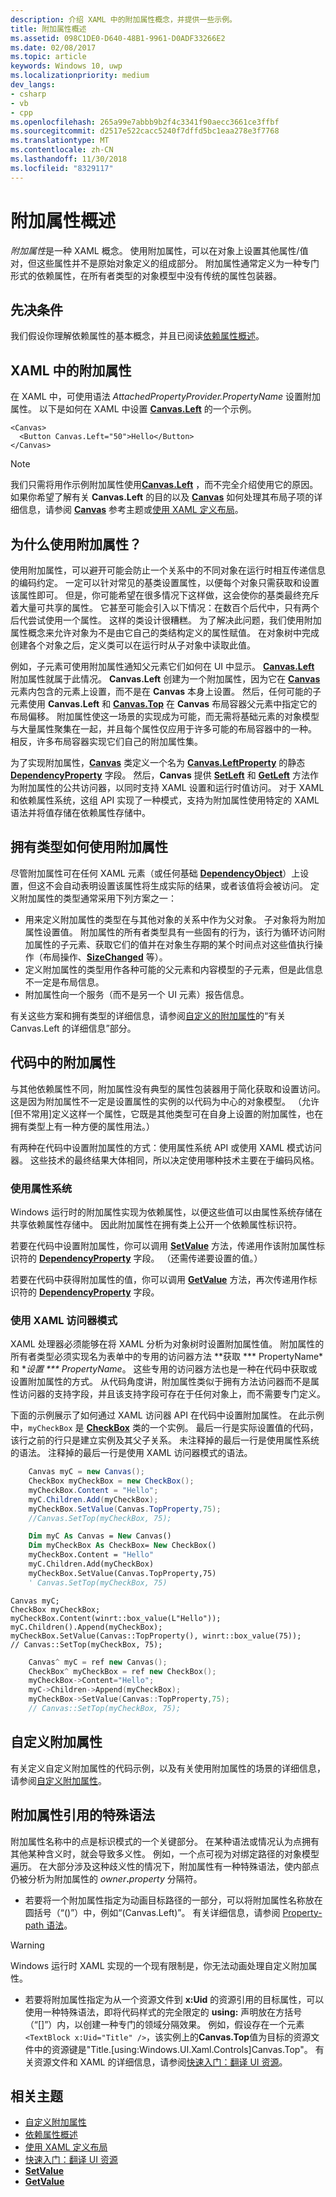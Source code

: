 ```yaml
---
description: 介绍 XAML 中的附加属性概念，并提供一些示例。
title: 附加属性概述
ms.assetid: 098C1DE0-D640-48B1-9961-D0ADF33266E2
ms.date: 02/08/2017
ms.topic: article
keywords: Windows 10, uwp
ms.localizationpriority: medium
dev_langs:
- csharp
- vb
- cpp
ms.openlocfilehash: 265a99e7abbb9b2f4c3341f90aecc3661ce3ffbf
ms.sourcegitcommit: d2517e522cacc5240f7dffd5bc1eaa278e3f7768
ms.translationtype: MT
ms.contentlocale: zh-CN
ms.lasthandoff: 11/30/2018
ms.locfileid: "8329117"
---
```

# <a name="attached-properties-overview"></a>附加属性概述

*附加属性*是一种 XAML 概念。 使用附加属性，可以在对象上设置其他属性/值对，但这些属性并不是原始对象定义的组成部分。 附加属性通常定义为一种专门形式的依赖属性，在所有者类型的对象模型中没有传统的属性包装器。

## <a name="prerequisites"></a>先决条件

我们假设你理解依赖属性的基本概念，并且已阅读[依赖属性概述](dependency-properties-overview.md)。

## <a name="attached-properties-in-xaml"></a>XAML 中的附加属性

在 XAML 中，可使用语法 _AttachedPropertyProvider.PropertyName_ 设置附加属性。 以下是如何在 XAML 中设置 [**Canvas.Left**](https://msdn.microsoft.com/library/windows/apps/hh759771) 的一个示例。

```xaml
<Canvas>
  <Button Canvas.Left="50">Hello</Button>
</Canvas>
```

> [!NOTE]
> 我们只需将用作示例附加属性使用[**Canvas.Left**](https://msdn.microsoft.com/library/windows/apps/hh759771) ，而不完全介绍使用它的原因。 如果你希望了解有关 **Canvas.Left** 的目的以及 [**Canvas**](https://msdn.microsoft.com/library/windows/apps/br209267) 如何处理其布局子项的详细信息，请参阅 [**Canvas**](https://msdn.microsoft.com/library/windows/apps/br209267) 参考主题或[使用 XAML 定义布局](https://msdn.microsoft.com/library/windows/apps/mt228350)。

## <a name="why-use-attached-properties"></a>为什么使用附加属性？

使用附加属性，可以避开可能会防止一个关系中的不同对象在运行时相互传递信息的编码约定。 一定可以针对常见的基类设置属性，以便每个对象只需获取和设置该属性即可。 但是，你可能希望在很多情况下这样做，这会使你的基类最终充斥着大量可共享的属性。 它甚至可能会引入以下情况：在数百个后代中，只有两个后代尝试使用一个属性。 这样的类设计很糟糕。 为了解决此问题，我们使用附加属性概念来允许对象为不是由它自己的类结构定义的属性赋值。 在对象树中完成创建各个对象之后，定义类可以在运行时从子对象中读取此值。

例如，子元素可使用附加属性通知父元素它们如何在 UI 中显示。 [**Canvas.Left**](https://msdn.microsoft.com/library/windows/apps/hh759771) 附加属性就属于此情况。 **Canvas.Left** 创建为一个附加属性，因为它在 [**Canvas**](https://msdn.microsoft.com/library/windows/apps/br209267) 元素内包含的元素上设置，而不是在 **Canvas** 本身上设置。 然后，任何可能的子元素使用 **Canvas.Left** 和 [**Canvas.Top**](https://msdn.microsoft.com/library/windows/apps/hh759772) 在 **Canvas** 布局容器父元素中指定它的布局偏移。 附加属性使这一场景的实现成为可能，而无需将基础元素的对象模型与大量属性聚集在一起，并且每个属性仅应用于许多可能的布局容器中的一种。 相反，许多布局容器实现它们自己的附加属性集。

为了实现附加属性，[**Canvas**](https://msdn.microsoft.com/library/windows/apps/br209267) 类定义一个名为 [**Canvas.LeftProperty**](https://msdn.microsoft.com/library/windows/apps/br209272) 的静态 [**DependencyProperty**](https://msdn.microsoft.com/library/windows/apps/br242362) 字段。 然后，**Canvas** 提供 [**SetLeft**](https://msdn.microsoft.com/library/windows/apps/br209273) 和 [**GetLeft**](https://msdn.microsoft.com/library/windows/apps/br209269) 方法作为附加属性的公共访问器，以同时支持 XAML 设置和运行时值访问。 对于 XAML 和依赖属性系统，这组 API 实现了一种模式，支持为附加属性使用特定的 XAML 语法并将值存储在依赖属性存储中。

## <a name="how-the-owning-type-uses-attached-properties"></a>拥有类型如何使用附加属性

尽管附加属性可在任何 XAML 元素（或任何基础 [**DependencyObject**](https://msdn.microsoft.com/library/windows/apps/br242356)）上设置，但这不会自动表明设置该属性将生成实际的结果，或者该值将会被访问。 定义附加属性的类型通常采用下列方案之一：

- 用来定义附加属性的类型在与其他对象的关系中作为父对象。 子对象将为附加属性设置值。 附加属性的所有者类型具有一些固有的行为，该行为循环访问附加属性的子元素、获取它们的值并在对象生存期的某个时间点对这些值执行操作（布局操作、[**SizeChanged**](https://msdn.microsoft.com/library/windows/apps/br208742) 等）。
- 定义附加属性的类型用作各种可能的父元素和内容模型的子元素，但是此信息不一定是布局信息。
- 附加属性向一个服务（而不是另一个 UI 元素）报告信息。

有关这些方案和拥有类型的详细信息，请参阅[自定义的附加属性](custom-attached-properties.md)的“有关 Canvas.Left 的详细信息”部分。

## <a name="attached-properties-in-code"></a>代码中的附加属性

与其他依赖属性不同，附加属性没有典型的属性包装器用于简化获取和设置访问。 这是因为附加属性不一定是设置属性的实例的以代码为中心的对象模型。 （允许[但不常用]定义这样一个属性，它既是其他类型可在自身上设置的附加属性，也在拥有类型上有一种方便的属性用法。）

有两种在代码中设置附加属性的方式：使用属性系统 API 或使用 XAML 模式访问器。 这些技术的最终结果大体相同，所以决定使用哪种技术主要在于编码风格。

### <a name="using-the-property-system"></a>使用属性系统

Windows 运行时的附加属性实现为依赖属性，以便这些值可以由属性系统存储在共享依赖属性存储中。 因此附加属性在拥有类上公开一个依赖属性标识符。

若要在代码中设置附加属性，你可以调用 [**SetValue**](https://msdn.microsoft.com/library/windows/apps/br242361) 方法，传递用作该附加属性标识符的 [**DependencyProperty**](https://msdn.microsoft.com/library/windows/apps/br242362) 字段。 （还需传递要设置的值。）

若要在代码中获得附加属性的值，你可以调用 [**GetValue**](https://msdn.microsoft.com/library/windows/apps/br242359) 方法，再次传递用作标识符的 [**DependencyProperty**](https://msdn.microsoft.com/library/windows/apps/br242362) 字段。

### <a name="using-the-xaml-accessor-pattern"></a>使用 XAML 访问器模式

XAML 处理器必须能够在将 XAML 分析为对象树时设置附加属性值。 附加属性的所有者类型必须实现名为表单中的专用的访问器方法 **获取 *** PropertyName*和 **设置 *** PropertyName*。 这些专用的访问器方法也是一种在代码中获取或设置附加属性的方式。 从代码角度讲，附加属性类似于拥有方法访问器而不是属性访问器的支持字段，并且该支持字段可存在于任何对象上，而不需要专门定义。

下面的示例展示了如何通过 XAML 访问器 API 在代码中设置附加属性。 在此示例中，`myCheckBox` 是 [**CheckBox**](https://msdn.microsoft.com/library/windows/apps/br209316) 类的一个实例。 最后一行是实际设置值的代码，该行之前的行只是建立实例及其父子关系。 未注释掉的最后一行是使用属性系统的语法。 注释掉的最后一行是使用 XAML 访问器模式的语法。

```csharp
    Canvas myC = new Canvas();
    CheckBox myCheckBox = new CheckBox();
    myCheckBox.Content = "Hello";
    myC.Children.Add(myCheckBox);
    myCheckBox.SetValue(Canvas.TopProperty,75);
    //Canvas.SetTop(myCheckBox, 75);
```

```vb
    Dim myC As Canvas = New Canvas()
    Dim myCheckBox As CheckBox= New CheckBox()
    myCheckBox.Content = "Hello"
    myC.Children.Add(myCheckBox)
    myCheckBox.SetValue(Canvas.TopProperty,75)
    ' Canvas.SetTop(myCheckBox, 75)
```

```cppwinrt
Canvas myC;
CheckBox myCheckBox;
myCheckBox.Content(winrt::box_value(L"Hello"));
myC.Children().Append(myCheckBox);
myCheckBox.SetValue(Canvas::TopProperty(), winrt::box_value(75));
// Canvas::SetTop(myCheckBox, 75);
```

```cpp
    Canvas^ myC = ref new Canvas();
    CheckBox^ myCheckBox = ref new CheckBox();
    myCheckBox->Content="Hello";
    myC->Children->Append(myCheckBox);
    myCheckBox->SetValue(Canvas::TopProperty,75);
    // Canvas::SetTop(myCheckBox, 75);
```

## <a name="custom-attached-properties"></a>自定义附加属性

有关定义自定义附加属性的代码示例，以及有关使用附加属性的场景的详细信息，请参阅[自定义附加属性](custom-attached-properties.md)。

## <a name="special-syntax-for-attached-property-references"></a>附加属性引用的特殊语法

附加属性名称中的点是标识模式的一个关键部分。 在某种语法或情况认为点拥有其他某种含义时，就会导致多义性。 例如，一个点可视为对绑定路径的对象模型遍历。 在大部分涉及这种歧义性的情况下，附加属性有一种特殊语法，使内部点仍被分析为附加属性的 _owner_**.**_property_ 分隔符。

- 若要将一个附加属性指定为动画目标路径的一部分，可以将附加属性名称放在圆括号（“()”）中，例如“(Canvas.Left)”。 有关详细信息，请参阅 [Property-path 语法](property-path-syntax.md)。

> [!WARNING]
> Windows 运行时 XAML 实现的一个现有限制是，你无法动画处理自定义附加属性。

- 若要将附加属性指定为从一个资源文件到 **x:Uid** 的资源引用的目标属性，可以使用一种特殊语法，即将代码样式的完全限定的 **using:** 声明放在方括号（“\[\]”）内，以创建一种专门的领域分隔效果。 例如，假设存在一个元素`<TextBlock x:Uid="Title" />`，该实例上的**Canvas.Top**值为目标的资源文件中的资源键是"Title.\[using:Windows.UI.Xaml.Controls\]Canvas.Top"。 有关资源文件和 XAML 的详细信息，请参阅[快速入门：翻译 UI 资源](https://msdn.microsoft.com/library/windows/apps/xaml/hh965329)。

## <a name="related-topics"></a>相关主题

- [自定义附加属性](custom-attached-properties.md)
- [依赖属性概述](dependency-properties-overview.md)
- [使用 XAML 定义布局](https://msdn.microsoft.com/library/windows/apps/mt228350)
- [快速入门：翻译 UI 资源](https://msdn.microsoft.com/library/windows/apps/hh943060)
- [**SetValue**](https://msdn.microsoft.com/library/windows/apps/br242361)
- [**GetValue**](https://msdn.microsoft.com/library/windows/apps/br242359)
